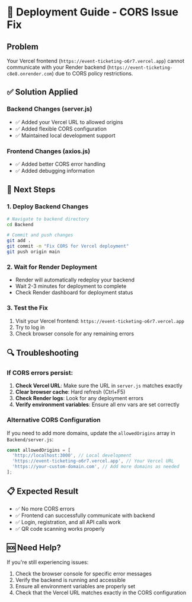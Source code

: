 # 🚀 Deployment Guide - CORS Issue Fix

## Problem
Your Vercel frontend (`https://event-ticketing-o6r7.vercel.app`) cannot communicate with your Render backend (`https://event-ticketing-c8e8.onrender.com`) due to CORS policy restrictions.

## ✅ Solution Applied

### Backend Changes (server.js)
- ✅ Added your Vercel URL to allowed origins
- ✅ Added flexible CORS configuration
- ✅ Maintained local development support

### Frontend Changes (axios.js)
- ✅ Added better CORS error handling
- ✅ Added debugging information

## 🔧 Next Steps

### 1. Deploy Backend Changes
```bash
# Navigate to backend directory
cd Backend

# Commit and push changes
git add .
git commit -m "Fix CORS for Vercel deployment"
git push origin main
```

### 2. Wait for Render Deployment
- Render will automatically redeploy your backend
- Wait 2-3 minutes for deployment to complete
- Check Render dashboard for deployment status

### 3. Test the Fix
1. Visit your Vercel frontend: `https://event-ticketing-o6r7.vercel.app`
2. Try to log in
3. Check browser console for any remaining errors

## 🔍 Troubleshooting

### If CORS errors persist:
1. **Check Vercel URL**: Make sure the URL in `server.js` matches exactly
2. **Clear browser cache**: Hard refresh (Ctrl+F5)
3. **Check Render logs**: Look for any deployment errors
4. **Verify environment variables**: Ensure all env vars are set correctly

### Alternative CORS Configuration
If you need to add more domains, update the `allowedOrigins` array in `Backend/server.js`:

```javascript
const allowedOrigins = [
  'http://localhost:3000', // Local development
  'https://event-ticketing-o6r7.vercel.app', // Your Vercel URL
  'https://your-custom-domain.com', // Add more domains as needed
];
```

## 📋 Expected Result
- ✅ No more CORS errors
- ✅ Frontend can successfully communicate with backend
- ✅ Login, registration, and all API calls work
- ✅ QR code scanning works properly

## 🆘 Need Help?
If you're still experiencing issues:
1. Check the browser console for specific error messages
2. Verify the backend is running and accessible
3. Ensure all environment variables are properly set
4. Check that the Vercel URL matches exactly in the CORS configuration
